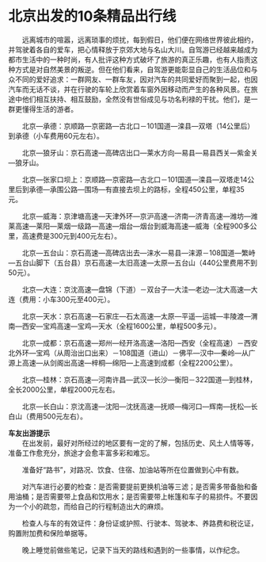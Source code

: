 # 北京出发的10条精品出行线  

&emsp;&emsp;远离城市的喧嚣，远离琐事的烦扰，每到假日，他们便在网络世界彼此相约，并驾驶着各自的爱车，把心情释放于京郊大地与名山大川。自驾游已经越来越成为都市生活中的一种时尚，有人批评这种方式破坏了旅游的真正乐趣，也有人指责这种方式是对自然美景的叛逆。但在他们看来，自驾游更能彰显自己的生活品位和与众不同的爱好追求：一群网友、一群车友，因对汽车的共同爱好而聚到一起，也因汽车而无话不谈，并在行驶的车轮上欣赏着车窗外因移动而产生的各种风景。在旅途中他们相互扶持、相互鼓励，全然没有世俗成见与功名利禄的干扰。他们，是一群更懂得生活的游者。  

&emsp;&emsp;北京—承德：京顺路—京密路—古北口－101国道—滦县—双塔（14公里后）到承德（小车费用60元左右）。  

&emsp;&emsp;北京—狼牙山：京石高速—高碑店出口—莱水方向—易县—易县西关—紫金关—狼牙山。  

&emsp;&emsp;北京—张家口坝上：京顺路—京密路—古北口－101国道—滦县—双塔走14公里后到承德—承围公路—围场—有直接去坝上的路标，全程450公里，单程35元。  

&emsp;&emsp;北京—威海：京津塘高速—天津外环—京沪高速—济南—济青高速—潍坊—潍莱高速—莱阳—莱烟一级路—高速—烟台—烟台到威海高速—威海（全程900多公里，高速费是300元到400元左右）。  

&emsp;&emsp;北京—五台山：京石高速—高碑店出去—涞水—易县—涞源－108国道—繁峙—五台山脚下（五台县）京石高速—太旧高速—太原—五台山（440公里费用不到50元）。  

&emsp;&emsp;北京—大连：京沈高速—盘锦（下道）－双台子—大洼—老边—沈大高速—大连（费用：小车300元至400元）。  

&emsp;&emsp;北京—天水：京石高速—石家庄—石太高速—太原—平遥—运城—丰陵渡—渭南—西安—宝鸡高速—宝鸡—天水（全程1600公里，单程500多元）。  

&emsp;&emsp;北京—成都：京石高速—郑州—经开洛高速—洛阳—西安（全程高速）－西安北外环—宝鸡（从周治出口出来）－108国道（进山）－佛平—汉中—秦岭—从广源上高速—从剑阁出高速—梓桐—绵阳—上高速到成都（全程2200公里）。  

&emsp;&emsp;北京—桂林：京石高速—河南许昌—武汉—长沙—衡阳－322国道—到桂林，全长2000公里，单程2000元左右。  

&emsp;&emsp;北京—长白山：京沈高速—沈阳—沈抚高速—抚顺—梅河口—辉南—抚松—长白山（费用500元左右）。  

**车友出游提示**  
&emsp;&emsp;在出发前，最好对所经过的地区要有一定的了解，包括历史、风土人情等等，准备工作愈充分，旅途才会愈丰富多彩和难忘。  

&emsp;&emsp;准备好“路书”，对路况、饮食、住宿、加油站等所在位置做到心中有数。  

&emsp;&emsp;对汽车进行必要的检查：是否需要提前更换机油等三滤；是否需多带备胎和备用油桶；是否需要带上食品和饮用水；是否需要带上帐篷和车子的易损件。不要因为一个小的疏忽，而给自己的行程制造出大的麻烦。  

&emsp;&emsp;检查人与车的有效证件：身份证或护照、行驶本、驾驶本、养路费和税讫证，购置附加费和保险单据等。  

&emsp;&emsp;晚上睡觉前做些笔记，记录下当天的路线和遇到的一些事情，以作纪念。  
<!-- Last processed: 2025-07-22 03:44:31 -->

